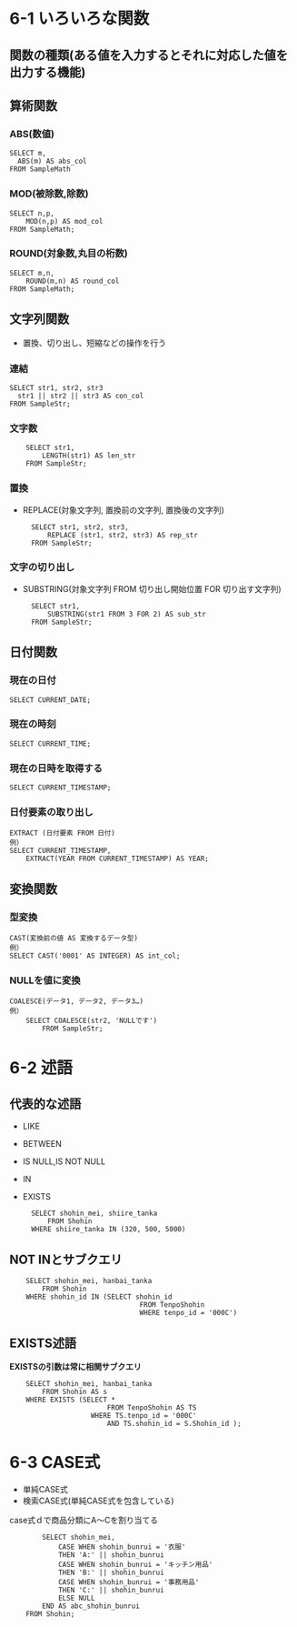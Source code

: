 # 6-1 いろいろな関数
## 関数の種類(ある値を入力するとそれに対応した値を出力する機能)

## 算術関数
### ABS(数値)
    SELECT m,
      ABS(m) AS abs_col
    FROM SampleMath

### MOD(被除数,除数)
    SELECT n,p,
        MOD(n,p) AS mod_col
    FROM SampleMath;

### ROUND(対象数,丸目の桁数)
    SELECT m,n,
        ROUND(m,n) AS round_col
    FROM SampleMath;

## 文字列関数
- 置換、切り出し、短縮などの操作を行う

### 連結
    SELECT str1, str2, str3
      str1 || str2 || str3 AS con_col
    FROM SampleStr;

### 文字数
        SELECT str1,
            LENGTH(str1) AS len_str
        FROM SampleStr;

### 置換
- REPLACE(対象文字列, 置換前の文字列, 置換後の文字列)

        SELECT str1, str2, str3,
            REPLACE (str1, str2, str3) AS rep_str
        FROM SampleStr;

### 文字の切り出し
- SUBSTRING(対象文字列 FROM 切り出し開始位置 FOR 切り出す文字列)

        SELECT str1,
            SUBSTRING(str1 FROM 3 FOR 2) AS sub_str
        FROM SampleStr;


## 日付関数
### 現在の日付
    SELECT CURRENT_DATE;

### 現在の時刻
    SELECT CURRENT_TIME;
### 現在の日時を取得する
    SELECT CURRENT_TIMESTAMP;
### 日付要素の取り出し
    EXTRACT (日付要素 FROM 日付)
    例）
    SELECT CURRENT_TIMESTAMP,
        EXTRACT(YEAR FROM CURRENT_TIMESTAMP) AS YEAR;
## 変換関数
### 型変換
    CAST(変換前の値 AS 変換するデータ型)
    例）
    SELECT CAST('0001' AS INTEGER) AS int_col;

### NULLを値に変換
    COALESCE(データ1, データ2, データ3…)
    例）
        SELECT COALESCE(str2, 'NULLです')
            FROM SampleStr;

# 6-2 述語
## 代表的な述語
- LIKE
- BETWEEN
- IS NULL,IS NOT NULL
- IN
- EXISTS

        SELECT shohin_mei, shiire_tanka
            FROM Shohin
        WHERE shiire_tanka IN (320, 500, 5000)

## NOT INとサブクエリ
        SELECT shohin_mei, hanbai_tanka
            FROM Shohin
        WHERE shohin_id IN (SELECT shohin_id
                                    FROM TenpoShohin
                                    WHERE tenpo_id = '000C')

## EXISTS述語
**EXISTSの引数は常に相関サブクエリ**

        SELECT shohin_mei, hanbai_tanka
            FROM Shohin AS s
        WHERE EXISTS (SELECT *
                            FROM TenpoShohin AS TS
                        WHERE TS.tenpo_id = '000C'
                            AND TS.shohin_id = S.Shohin_id );

# 6-3 CASE式
- 単純CASE式
- 検索CASE式(単純CASE式を包含している)

case式ｄで商品分類にA～Cを割り当てる

            SELECT shohin_mei,
                CASE WHEN shohin_bunrui = '衣服'
                THEN 'A:' || shohin_bunrui
                CASE WHEN shohin_bunrui = 'キッチン用品'
                THEN 'B:' || shohin_bunrui
                CASE WHEN shohin_bunrui = '事務用品'
                THEN 'C:' || shohin_bunrui
                ELSE NULL
            END AS abc_shohin_bunrui
        FROM Shohin;
